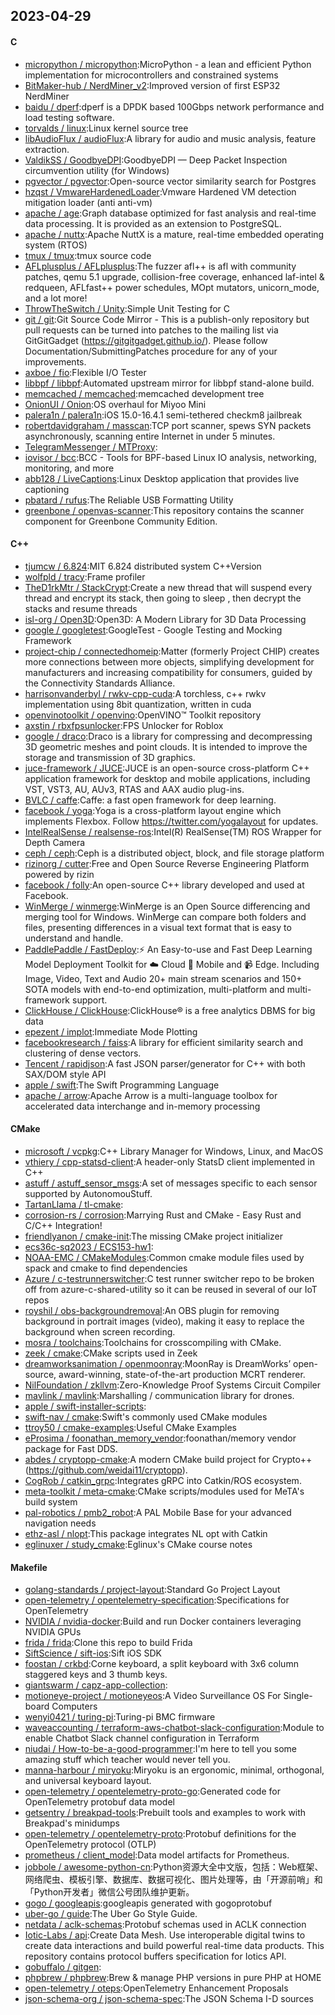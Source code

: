 ## 2023-04-29

#### C
* [micropython / micropython](https://github.com/micropython/micropython):MicroPython - a lean and efficient Python implementation for microcontrollers and constrained systems
* [BitMaker-hub / NerdMiner_v2](https://github.com/BitMaker-hub/NerdMiner_v2):Improved version of first ESP32 NerdMiner
* [baidu / dperf](https://github.com/baidu/dperf):dperf is a DPDK based 100Gbps network performance and load testing software.
* [torvalds / linux](https://github.com/torvalds/linux):Linux kernel source tree
* [libAudioFlux / audioFlux](https://github.com/libAudioFlux/audioFlux):A library for audio and music analysis, feature extraction.
* [ValdikSS / GoodbyeDPI](https://github.com/ValdikSS/GoodbyeDPI):GoodbyeDPI — Deep Packet Inspection circumvention utility (for Windows)
* [pgvector / pgvector](https://github.com/pgvector/pgvector):Open-source vector similarity search for Postgres
* [hzqst / VmwareHardenedLoader](https://github.com/hzqst/VmwareHardenedLoader):Vmware Hardened VM detection mitigation loader (anti anti-vm)
* [apache / age](https://github.com/apache/age):Graph database optimized for fast analysis and real-time data processing. It is provided as an extension to PostgreSQL.
* [apache / nuttx](https://github.com/apache/nuttx):Apache NuttX is a mature, real-time embedded operating system (RTOS)
* [tmux / tmux](https://github.com/tmux/tmux):tmux source code
* [AFLplusplus / AFLplusplus](https://github.com/AFLplusplus/AFLplusplus):The fuzzer afl++ is afl with community patches, qemu 5.1 upgrade, collision-free coverage, enhanced laf-intel & redqueen, AFLfast++ power schedules, MOpt mutators, unicorn_mode, and a lot more!
* [ThrowTheSwitch / Unity](https://github.com/ThrowTheSwitch/Unity):Simple Unit Testing for C
* [git / git](https://github.com/git/git):Git Source Code Mirror - This is a publish-only repository but pull requests can be turned into patches to the mailing list via GitGitGadget (https://gitgitgadget.github.io/). Please follow Documentation/SubmittingPatches procedure for any of your improvements.
* [axboe / fio](https://github.com/axboe/fio):Flexible I/O Tester
* [libbpf / libbpf](https://github.com/libbpf/libbpf):Automated upstream mirror for libbpf stand-alone build.
* [memcached / memcached](https://github.com/memcached/memcached):memcached development tree
* [OnionUI / Onion](https://github.com/OnionUI/Onion):OS overhaul for Miyoo Mini
* [palera1n / palera1n](https://github.com/palera1n/palera1n):iOS 15.0-16.4.1 semi-tethered checkm8 jailbreak
* [robertdavidgraham / masscan](https://github.com/robertdavidgraham/masscan):TCP port scanner, spews SYN packets asynchronously, scanning entire Internet in under 5 minutes.
* [TelegramMessenger / MTProxy](https://github.com/TelegramMessenger/MTProxy):
* [iovisor / bcc](https://github.com/iovisor/bcc):BCC - Tools for BPF-based Linux IO analysis, networking, monitoring, and more
* [abb128 / LiveCaptions](https://github.com/abb128/LiveCaptions):Linux Desktop application that provides live captioning
* [pbatard / rufus](https://github.com/pbatard/rufus):The Reliable USB Formatting Utility
* [greenbone / openvas-scanner](https://github.com/greenbone/openvas-scanner):This repository contains the scanner component for Greenbone Community Edition.

#### C++
* [tjumcw / 6.824](https://github.com/tjumcw/6.824):MIT 6.824 distributed system C++Version
* [wolfpld / tracy](https://github.com/wolfpld/tracy):Frame profiler
* [TheD1rkMtr / StackCrypt](https://github.com/TheD1rkMtr/StackCrypt):Create a new thread that will suspend every thread and encrypt its stack, then going to sleep , then decrypt the stacks and resume threads
* [isl-org / Open3D](https://github.com/isl-org/Open3D):Open3D: A Modern Library for 3D Data Processing
* [google / googletest](https://github.com/google/googletest):GoogleTest - Google Testing and Mocking Framework
* [project-chip / connectedhomeip](https://github.com/project-chip/connectedhomeip):Matter (formerly Project CHIP) creates more connections between more objects, simplifying development for manufacturers and increasing compatibility for consumers, guided by the Connectivity Standards Alliance.
* [harrisonvanderbyl / rwkv-cpp-cuda](https://github.com/harrisonvanderbyl/rwkv-cpp-cuda):A torchless, c++ rwkv implementation using 8bit quantization, written in cuda
* [openvinotoolkit / openvino](https://github.com/openvinotoolkit/openvino):OpenVINO™ Toolkit repository
* [axstin / rbxfpsunlocker](https://github.com/axstin/rbxfpsunlocker):FPS Unlocker for Roblox
* [google / draco](https://github.com/google/draco):Draco is a library for compressing and decompressing 3D geometric meshes and point clouds. It is intended to improve the storage and transmission of 3D graphics.
* [juce-framework / JUCE](https://github.com/juce-framework/JUCE):JUCE is an open-source cross-platform C++ application framework for desktop and mobile applications, including VST, VST3, AU, AUv3, RTAS and AAX audio plug-ins.
* [BVLC / caffe](https://github.com/BVLC/caffe):Caffe: a fast open framework for deep learning.
* [facebook / yoga](https://github.com/facebook/yoga):Yoga is a cross-platform layout engine which implements Flexbox. Follow https://twitter.com/yogalayout for updates.
* [IntelRealSense / realsense-ros](https://github.com/IntelRealSense/realsense-ros):Intel(R) RealSense(TM) ROS Wrapper for Depth Camera
* [ceph / ceph](https://github.com/ceph/ceph):Ceph is a distributed object, block, and file storage platform
* [rizinorg / cutter](https://github.com/rizinorg/cutter):Free and Open Source Reverse Engineering Platform powered by rizin
* [facebook / folly](https://github.com/facebook/folly):An open-source C++ library developed and used at Facebook.
* [WinMerge / winmerge](https://github.com/WinMerge/winmerge):WinMerge is an Open Source differencing and merging tool for Windows. WinMerge can compare both folders and files, presenting differences in a visual text format that is easy to understand and handle.
* [PaddlePaddle / FastDeploy](https://github.com/PaddlePaddle/FastDeploy):⚡️
An Easy-to-use and Fast Deep Learning Model Deployment Toolkit for
☁️
Cloud
📱
Mobile and
📹
Edge. Including Image, Video, Text and Audio 20+ main stream scenarios and 150+ SOTA models with end-to-end optimization, multi-platform and multi-framework support.
* [ClickHouse / ClickHouse](https://github.com/ClickHouse/ClickHouse):ClickHouse® is a free analytics DBMS for big data
* [epezent / implot](https://github.com/epezent/implot):Immediate Mode Plotting
* [facebookresearch / faiss](https://github.com/facebookresearch/faiss):A library for efficient similarity search and clustering of dense vectors.
* [Tencent / rapidjson](https://github.com/Tencent/rapidjson):A fast JSON parser/generator for C++ with both SAX/DOM style API
* [apple / swift](https://github.com/apple/swift):The Swift Programming Language
* [apache / arrow](https://github.com/apache/arrow):Apache Arrow is a multi-language toolbox for accelerated data interchange and in-memory processing

#### CMake
* [microsoft / vcpkg](https://github.com/microsoft/vcpkg):C++ Library Manager for Windows, Linux, and MacOS
* [vthiery / cpp-statsd-client](https://github.com/vthiery/cpp-statsd-client):A header-only StatsD client implemented in C++
* [astuff / astuff_sensor_msgs](https://github.com/astuff/astuff_sensor_msgs):A set of messages specific to each sensor supported by AutonomouStuff.
* [TartanLlama / tl-cmake](https://github.com/TartanLlama/tl-cmake):
* [corrosion-rs / corrosion](https://github.com/corrosion-rs/corrosion):Marrying Rust and CMake - Easy Rust and C/C++ Integration!
* [friendlyanon / cmake-init](https://github.com/friendlyanon/cmake-init):The missing CMake project initializer
* [ecs36c-sq2023 / ECS153-hw1](https://github.com/ecs36c-sq2023/ECS153-hw1):
* [NOAA-EMC / CMakeModules](https://github.com/NOAA-EMC/CMakeModules):Common cmake module files used by spack and cmake to find dependencies
* [Azure / c-testrunnerswitcher](https://github.com/Azure/c-testrunnerswitcher):C test runner switcher repo to be broken off from azure-c-shared-utility so it can be reused in several of our IoT repos
* [royshil / obs-backgroundremoval](https://github.com/royshil/obs-backgroundremoval):An OBS plugin for removing background in portrait images (video), making it easy to replace the background when screen recording.
* [mosra / toolchains](https://github.com/mosra/toolchains):Toolchains for crosscompiling with CMake.
* [zeek / cmake](https://github.com/zeek/cmake):CMake scripts used in Zeek
* [dreamworksanimation / openmoonray](https://github.com/dreamworksanimation/openmoonray):MoonRay is DreamWorks’ open-source, award-winning, state-of-the-art production MCRT renderer.
* [NilFoundation / zkllvm](https://github.com/NilFoundation/zkllvm):Zero-Knowledge Proof Systems Circuit Compiler
* [mavlink / mavlink](https://github.com/mavlink/mavlink):Marshalling / communication library for drones.
* [apple / swift-installer-scripts](https://github.com/apple/swift-installer-scripts):
* [swift-nav / cmake](https://github.com/swift-nav/cmake):Swift's commonly used CMake modules
* [ttroy50 / cmake-examples](https://github.com/ttroy50/cmake-examples):Useful CMake Examples
* [eProsima / foonathan_memory_vendor](https://github.com/eProsima/foonathan_memory_vendor):foonathan/memory vendor package for Fast DDS.
* [abdes / cryptopp-cmake](https://github.com/abdes/cryptopp-cmake):A modern CMake build project for Crypto++ (https://github.com/weidai11/cryptopp).
* [CogRob / catkin_grpc](https://github.com/CogRob/catkin_grpc):Integrates gRPC into Catkin/ROS ecosystem.
* [meta-toolkit / meta-cmake](https://github.com/meta-toolkit/meta-cmake):CMake scripts/modules used for MeTA's build system
* [pal-robotics / pmb2_robot](https://github.com/pal-robotics/pmb2_robot):A PAL Mobile Base for your advanced navigation needs
* [ethz-asl / nlopt](https://github.com/ethz-asl/nlopt):This package integrates NL opt with Catkin
* [eglinuxer / study_cmake](https://github.com/eglinuxer/study_cmake):Eglinux's CMake course notes

#### Makefile
* [golang-standards / project-layout](https://github.com/golang-standards/project-layout):Standard Go Project Layout
* [open-telemetry / opentelemetry-specification](https://github.com/open-telemetry/opentelemetry-specification):Specifications for OpenTelemetry
* [NVIDIA / nvidia-docker](https://github.com/NVIDIA/nvidia-docker):Build and run Docker containers leveraging NVIDIA GPUs
* [frida / frida](https://github.com/frida/frida):Clone this repo to build Frida
* [SiftScience / sift-ios](https://github.com/SiftScience/sift-ios):Sift iOS SDK
* [foostan / crkbd](https://github.com/foostan/crkbd):Corne keyboard, a split keyboard with 3x6 column staggered keys and 3 thumb keys.
* [giantswarm / capz-app-collection](https://github.com/giantswarm/capz-app-collection):
* [motioneye-project / motioneyeos](https://github.com/motioneye-project/motioneyeos):A Video Surveillance OS For Single-board Computers
* [wenyi0421 / turing-pi](https://github.com/wenyi0421/turing-pi):Turing-pi BMC firmware
* [waveaccounting / terraform-aws-chatbot-slack-configuration](https://github.com/waveaccounting/terraform-aws-chatbot-slack-configuration):Module to enable Chatbot Slack channel configuration in Terraform
* [niudai / How-to-be-a-good-programmer](https://github.com/niudai/How-to-be-a-good-programmer):I'm here to tell you some amazing stuff which teacher would never tell you.
* [manna-harbour / miryoku](https://github.com/manna-harbour/miryoku):Miryoku is an ergonomic, minimal, orthogonal, and universal keyboard layout.
* [open-telemetry / opentelemetry-proto-go](https://github.com/open-telemetry/opentelemetry-proto-go):Generated code for OpenTelemetry protobuf data model
* [getsentry / breakpad-tools](https://github.com/getsentry/breakpad-tools):Prebuilt tools and examples to work with Breakpad's minidumps
* [open-telemetry / opentelemetry-proto](https://github.com/open-telemetry/opentelemetry-proto):Protobuf definitions for the OpenTelemetry protocol (OTLP)
* [prometheus / client_model](https://github.com/prometheus/client_model):Data model artifacts for Prometheus.
* [jobbole / awesome-python-cn](https://github.com/jobbole/awesome-python-cn):Python资源大全中文版，包括：Web框架、网络爬虫、模板引擎、数据库、数据可视化、图片处理等，由「开源前哨」和「Python开发者」微信公号团队维护更新。
* [gogo / googleapis](https://github.com/gogo/googleapis):googleapis generated with gogoprotobuf
* [uber-go / guide](https://github.com/uber-go/guide):The Uber Go Style Guide.
* [netdata / aclk-schemas](https://github.com/netdata/aclk-schemas):Protobuf schemas used in ACLK connection
* [Iotic-Labs / api](https://github.com/Iotic-Labs/api):Create Data Mesh. Use interoperable digital twins to create data interactions and build powerful real-time data products. This repository contains protocol buffers specification for Iotics API.
* [gobuffalo / gitgen](https://github.com/gobuffalo/gitgen):
* [phpbrew / phpbrew](https://github.com/phpbrew/phpbrew):Brew & manage PHP versions in pure PHP at HOME
* [open-telemetry / oteps](https://github.com/open-telemetry/oteps):OpenTelemetry Enhancement Proposals
* [json-schema-org / json-schema-spec](https://github.com/json-schema-org/json-schema-spec):The JSON Schema I-D sources
